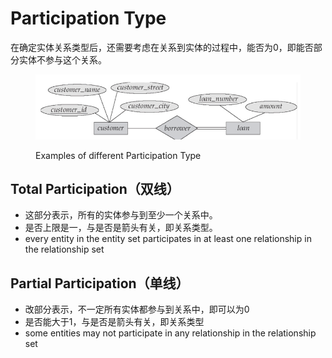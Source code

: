 # Participation Type

在确定实体关系类型后，还需要考虑在关系到实体的过程中，能否为0，即能否部分实体不参与这个关系。

<figure><img src="../../../../.gitbook/assets/image (4) (1) (1) (1).png" alt=""><figcaption><p>Examples of different Participation Type</p></figcaption></figure>

## Total Participation（双线）

* 这部分表示，所有的实体参与到至少一个关系中。
* 是否上限是一，与是否是箭头有关，即关系类型。
* every entity in the entity set participates in at least one relationship in the relationship set

## Partial Participation（单线）

* 改部分表示，不一定所有实体都参与到关系中，即可以为0
* 是否能大于1，与是否是箭头有关，即关系类型
* some entities may not participate in any relationship in the relationship set
